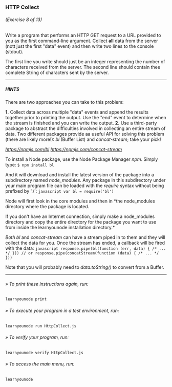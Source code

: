 ### HTTP Collect
###### (Exercise 8 of 13)

Write a program that performs an HTTP GET request to a URL provided to you as the first command-line argument. Collect __all__ data from the server (nott just the first "data" event) and then write two lines to the console (stdout).

The first line you write should just be an integer representing the number of characters received from the server. The second line should contain thee complete String of characters sent by the server.
___
##### HINTS
There are two approaches you can take to this problem:

  __1.__ Collect data across multiple "data" events and append the results together prior to printing the output. Use the "end" event to determine when the stream is finished and you can write the output.
  __2.__ Use a third-party package to abstract the difficulties involved in collecting an entire stream of data. Two different packages provide aa useful API for solving this problem (there are likely more!): *bl* (Buffer List) and *concat-stream*; take your pick!

  *<https://npmjs.com/bl> <https://npmjs.com/concat-stream>*

To install a Node package, use the Node Package Manager *npm*. Simply type:
    `$ npm install bl`

And it will download and install the latest version of the package into a subdirectory named *node_modules*. Any package in this subdirectory under your main program file can be loaded with the *require* syntax without being prefixed by './':
    ```javascript
    var bl = require('bl')
    ```

Node will first look in the core modules and then in *the node_modules directory where the package is located.

If you don't have an Internet connection, simply make a node_modules directory and copy the entire directory for the package you want to use from inside the learnyounode installation directory.*

*Both bl* and *concat-stream* can have a stream piped in to them and they will collect the data for you. Once the stream has ended, a callback will be fired with the data:
    ```javascript
    response.pipe(bl(function (err, data) { /* ... */ }))
    // or
    response.pipe(concatStream(function (data) { /* ... */ }))
    ```

Note that you will probably need to *data.toString()* to convert from a Buffer.

___
###### » To print these instructions again, run:
    learnyounode print
###### » To execute your program in a test environment, run:
    learnyounode run HttpCollect.js
###### » To verify your program, run:
    learnyounode verify HttpCollect.js
###### » To access the main menu, run:
    learnyounode

